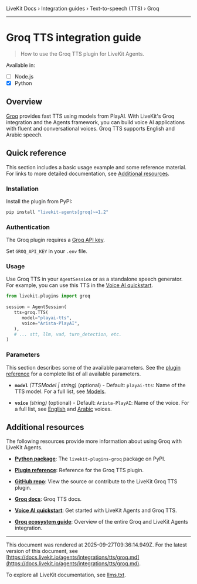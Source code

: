 LiveKit Docs › Integration guides › Text-to-speech (TTS) › Groq

---

# Groq TTS integration guide

> How to use the Groq TTS plugin for LiveKit Agents.

Available in:
- [ ] Node.js
- [x] Python

## Overview

[Groq](https://groq.com/) provides fast TTS using models from PlayAI. With LiveKit's Groq integration and the Agents framework, you can build voice AI applications with fluent and conversational voices. Groq TTS supports English and Arabic speech.

## Quick reference

This section includes a basic usage example and some reference material. For links to more detailed documentation, see [Additional resources](#additional-resources).

### Installation

Install the plugin from PyPI:

```bash
pip install "livekit-agents[groq]~=1.2"

```

### Authentication

The Groq plugin requires a [Groq API key](https://console.groq.com/keys).

Set `GROQ_API_KEY` in your `.env` file.

### Usage

Use Groq TTS in your `AgentSession` or as a standalone speech generator. For example, you can use this TTS in the [Voice AI quickstart](https://docs.livekit.io/agents/start/voice-ai.md).

```python
from livekit.plugins import groq
   
session = AgentSession(
   tts=groq.TTS(
      model="playai-tts",
      voice="Arista-PlayAI",
   ),
   # ... stt, llm, vad, turn_detection, etc.
)

```

### Parameters

This section describes some of the available parameters. See the [plugin reference](https://docs.livekit.io/reference/python/v1/livekit/plugins/groq/index.html.md#livekit.plugins.groq.TTS) for a complete list of all available parameters.

- **`model`** _(TTSModel | string)_ (optional) - Default: `playai-tts`: Name of the TTS model. For a full list, see [Models](https://console.groq.com/docs/models).

- **`voice`** _(string)_ (optional) - Default: `Arista-PlayAI`: Name of the voice. For a full list, see [English](https://console.groq.com/docs/text-to-speech#available-english-voices) and [Arabic](https://console.groq.com/docs/text-to-speech#available-arabic-voices) voices.

## Additional resources

The following resources provide more information about using Groq with LiveKit Agents.

- **[Python package](https://pypi.org/project/livekit-plugins-groq/)**: The `livekit-plugins-groq` package on PyPI.

- **[Plugin reference](https://docs.livekit.io/reference/python/v1/livekit/plugins/groq/index.html.md#livekit.plugins.groq.TTS)**: Reference for the Groq TTS plugin.

- **[GitHub repo](https://github.com/livekit/agents/tree/main/livekit-plugins/livekit-plugins-groq)**: View the source or contribute to the LiveKit Groq TTS plugin.

- **[Groq docs](https://console.groq.com/docs/text-to-speech)**: Groq TTS docs.

- **[Voice AI quickstart](https://docs.livekit.io/agents/start/voice-ai.md)**: Get started with LiveKit Agents and Groq TTS.

- **[Groq ecosystem guide](https://docs.livekit.io/agents/integrations/groq.md)**: Overview of the entire Groq and LiveKit Agents integration.

---

This document was rendered at 2025-09-27T09:36:14.949Z.
For the latest version of this document, see [https://docs.livekit.io/agents/integrations/tts/groq.md](https://docs.livekit.io/agents/integrations/tts/groq.md).

To explore all LiveKit documentation, see [llms.txt](https://docs.livekit.io/llms.txt).